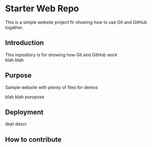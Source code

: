 # Starter Web Repo

This is a simple website project fir showing how to use Git and GitHub togather.
## Introduction 

This repository is for showing how Git and GitHub work  
blah blah 

## Purpose

Sample website with plenty of files for demos

blah blah puropose

## Deployment


depl descr

## How to contribute